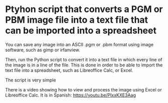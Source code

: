 # Ptyhon script that converts a PGM or PBM image file into a text file that can be imported into a spreadsheet

You can save any image into an ASCII .pgm or .pbm format using image software, such as gimp or irfanview.

Then, run the Python script to convert it into a text file in which every line of the image is in a line of the file. 
This is done in order to be able to import the text file into a spreadsheet, such as Libreoffice Calc, or Excel.

The script is very simple

There is a video showing how to view and process the image using Excel or Libreoffice Calc. It is in Spanish: https://youtu.be/PIxxKXE3Aag
